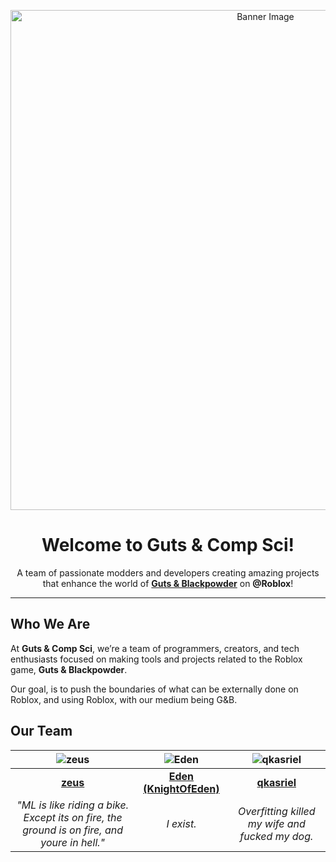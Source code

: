 <p align="center">
  <img src="https://github.com/user-attachments/assets/ebde3d30-bcc6-45ae-9b41-fa6a46509fff" alt="Banner Image" width="800"/>
</p>

<h1 align="center">Welcome to <strong>Guts & Comp Sci</strong>!</h1>

<p align="center">
  A team of passionate modders and developers creating amazing projects that enhance the world of <a href="https://www.roblox.com/games/12334109280" target="_blank"><strong>Guts & Blackpowder</strong></a> on <strong>@Roblox</strong>!
</p>

---

## Who We Are

At **Guts & Comp Sci**, we’re a team of programmers, creators, and tech enthusiasts focused on making tools and projects related to the Roblox game, **Guts & Blackpowder**. 


Our goal, is to push the boundaries of what can be externally done on Roblox, and using Roblox, with our medium being G&B.

## Our Team
<div align="center">

| ![zeus](https://github.com/zeusssz.png?size=300) | ![Eden](https://github.com/KnightOfEden.png?size=420) | ![qkasriel](https://github.com/qkasriel.png?size=420) |
|:---:|:---:|:---:|
| **[zeus](https://github.com/zeusssz)** | **[Eden (KnightOfEden)](https://github.com/KnightOfEden)** | **[qkasriel](https://github.com/qkasriel)** |
| *"ML is like riding a bike. Except its on fire, the ground is on fire, and youre in hell."* | *I exist.* | *Overfitting killed my wife and fucked my dog.* |

</div>
